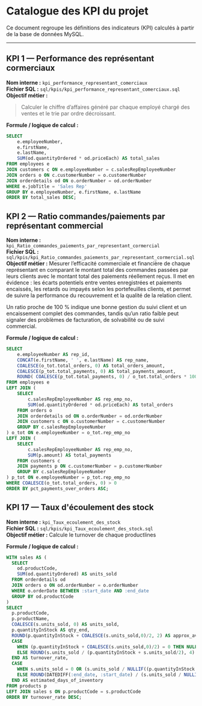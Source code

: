 # Catalogue des KPI du projet

Ce document regroupe les définitions des indicateurs (KPI) calculés à partir de la base de données MySQL.

---

## KPI 1 — Performance des représentant cormerciaux

**Nom interne :** `kpi_performance_representant_comerciaux`  
**Fichier SQL :** `sql/kpis/kpi_performance_representant_comerciaux.sql`  
**Objectif métier :**
> Calculer le chiffre d’affaires généré par chaque employé chargé des ventes et le trie par ordre décroissant.

**Formule / logique de calcul :**
```sql
SELECT 
    e.employeeNumber,
    e.firstName,
    e.lastName,
    SUM(od.quantityOrdered * od.priceEach) AS total_sales
FROM employees e
JOIN customers c ON e.employeeNumber = c.salesRepEmployeeNumber
JOIN orders o ON c.customerNumber = o.customerNumber
JOIN orderdetails od ON o.orderNumber = od.orderNumber
WHERE e.jobTitle = 'Sales Rep'
GROUP BY e.employeeNumber, e.firstName, e.lastName
ORDER BY total_sales DESC;
```


## KPI 2 — Ratio commandes/paiements par représentant commercial

**Nom interne :** `kpi_Ratio_commandes_paiements_par_representant_cormercial`  
**Fichier SQL :** `sql/kpis/kpi_Ratio_commandes_paiements_par_representant_cormercial.sql`  
**Objectif métier :**
Mesurer l’efficacité commerciale et financière de chaque représentant en comparant le montant total des commandes passées par leurs clients avec le montant total des paiements réellement reçus.
Il met en évidence :
    les écarts potentiels entre ventes enregistrées et paiements encaissés,
    les retards ou impayés selon les portefeuilles clients,
    et permet de suivre la performance du recouvrement et la qualité de la relation client.

Un ratio proche de 100 % indique une bonne gestion du suivi client et un encaissement complet des commandes, tandis qu’un ratio faible peut signaler des problèmes de facturation, de solvabilité ou de suivi commercial.

**Formule / logique de calcul :**
```sql
SELECT
    e.employeeNumber AS rep_id,
    CONCAT(e.firstName, ' ', e.lastName) AS rep_name,
    COALESCE(o_tot.total_orders, 0) AS total_orders_amount,
    COALESCE(p_tot.total_payments, 0) AS total_payments_amount,
    ROUND( COALESCE(p_tot.total_payments, 0) / o_tot.total_orders * 100, 2 ) AS pct_payments_over_orders
FROM employees e
LEFT JOIN (
    SELECT
        c.salesRepEmployeeNumber AS rep_emp_no,
        SUM(od.quantityOrdered * od.priceEach) AS total_orders
    FROM orders o
    JOIN orderdetails od ON o.orderNumber = od.orderNumber
    JOIN customers c ON o.customerNumber = c.customerNumber
    GROUP BY c.salesRepEmployeeNumber
) o_tot ON e.employeeNumber = o_tot.rep_emp_no
LEFT JOIN (
    SELECT
        c.salesRepEmployeeNumber AS rep_emp_no,
        SUM(p.amount) AS total_payments
    FROM customers c
    JOIN payments p ON c.customerNumber = p.customerNumber
    GROUP BY c.salesRepEmployeeNumber
) p_tot ON e.employeeNumber = p_tot.rep_emp_no
WHERE COALESCE(o_tot.total_orders, 0) > 0
ORDER BY pct_payments_over_orders ASC;
```

## KPI 17 — Taux d'écoulement des stock

**Nom interne :** `kpi_Taux_ecoulement_des_stock`  
**Fichier SQL :** `sql/kpis/kpi_Taux_ecoulement_des_stock.sql`  
**Objectif métier :**
Calcule le turnover de chaque productlines

**Formule / logique de calcul :**
```sql
WITH sales AS (
  SELECT
    od.productCode,
    SUM(od.quantityOrdered) AS units_sold
  FROM orderdetails od
  JOIN orders o ON od.orderNumber = o.orderNumber
  WHERE o.orderDate BETWEEN :start_date AND :end_date
  GROUP BY od.productCode
)
SELECT
  p.productCode,
  p.productName,
  COALESCE(s.units_sold, 0) AS units_sold,
  p.quantityInStock AS qty_end,
  ROUND(p.quantityInStock + COALESCE(s.units_sold,0)/2, 2) AS approx_avg_inventory,
  CASE
    WHEN (p.quantityInStock + COALESCE(s.units_sold,0)/2) = 0 THEN NULL
    ELSE ROUND(s.units_sold / (p.quantityInStock + s.units_sold/2), 4)
  END AS turnover_rate,
  CASE
    WHEN s.units_sold = 0 OR (s.units_sold / NULLIF((p.quantityInStock + s.units_sold/2),0)) = 0 THEN NULL
    ELSE ROUND(DATEDIFF(:end_date, :start_date) / (s.units_sold / NULLIF((p.quantityInStock + s.units_sold/2),0)), 2)
  END AS estimated_days_of_inventory
FROM products p
LEFT JOIN sales s ON p.productCode = s.productCode
ORDER BY turnover_rate DESC;
```